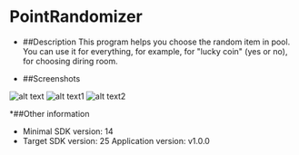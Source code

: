# PointRandomizer
* ##Description
This program helps you choose the random item in pool.
You can use it for everything, for example, for "lucky coin" (yes or no), for choosing diring room.


* ##Screenshots


![alt text](https://raw.github.com/CakeWalker1337/PointRandomizer/master/github/screenshots/11.jpg)
![alt text1](https://raw.github.com/CakeWalker1337/PointRandomizer/master/github/screenshots/11.jpg)
![alt text2](https://raw.github.com/CakeWalker1337/PointRandomizer/master/github/screenshots/11.jpg)


*##Other information
- Minimal SDK version: 14
- Target SDK version: 25
Application version: v1.0.0

